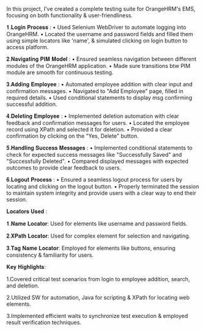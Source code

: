 In this project, I've created a complete testing suite for OrangeHRM's EMS, focusing on both functionality & user-friendliness.

𝟏.𝐋𝐨𝐠𝐢𝐧 𝐏𝐫𝐨𝐜𝐞𝐬𝐬 :
• Used Selenium WebDriver to automate logging into OrangeHRM.
• Located the username and password fields and filled them using simple locators like 'name', & simulated clicking on login button to access platform.

𝟐.𝐍𝐚𝐯𝐢𝐠𝐚𝐭𝐢𝐧𝐠 𝐏𝐈𝐌 𝐌𝐨𝐝𝐞𝐥 :
• Ensured seamless navigation between different modules of the OrangeHRM application.
• Made sure transitions btw PIM module are smooth for continuous testing.

𝟑.𝐀𝐝𝐝𝐢𝐧𝐠 𝐄𝐦𝐩𝐥𝐨𝐲𝐞𝐞 :
• Automated employee addition with clear input and confirmation messages.
• Navigated to "Add Employee" page, filled in required details.
• Used conditional statements to display msg confirming successful addition.

𝟒.𝐃𝐞𝐥𝐞𝐭𝐢𝐧𝐠 𝐄𝐦𝐩𝐥𝐨𝐲𝐞𝐞 :
• Implemented deletion automation with clear feedback and confirmation messages for users.
• Located the employee record using XPath and selected it for deletion.
• Provided a clear confirmation by clicking on the "Yes, Delete" button.

𝟓.𝐇𝐚𝐧𝐝𝐥𝐢𝐧𝐠 𝐒𝐮𝐜𝐜𝐞𝐬𝐬 𝐌𝐞𝐬𝐬𝐚𝐠𝐞𝐬 :
• Implemented conditional statements to check for expected success messages like "Successfully Saved" and "Successfully Deleted".
• Compared displayed messages with expected outcomes to provide clear feedback to users.

𝟔.𝐋𝐨𝐠𝐨𝐮𝐭 𝐏𝐫𝐨𝐜𝐞𝐬𝐬 :
• Ensured a seamless logout process for users by locating and clicking on the logout button.
• Properly terminated the session to maintain system integrity and provide users with a clear way to end their session.



𝐋𝐨𝐜𝐚𝐭𝐨𝐫𝐬 𝐔𝐬𝐞𝐝 :

𝟏.𝐍𝐚𝐦𝐞 𝐋𝐨𝐜𝐚𝐭𝐨𝐫: Used for elements like username and password fields. 

𝟐.𝐗𝐏𝐚𝐭𝐡 𝐋𝐨𝐜𝐚𝐭𝐨𝐫: Used for complex element for selection and navigating. 

𝟑.𝐓𝐚𝐠 𝐍𝐚𝐦𝐞 𝐋𝐨𝐜𝐚𝐭𝐨𝐫: Employed for elements like buttons, ensuring consistency & familiarity for users.



𝐊𝐞𝐲 𝐇𝐢𝐠𝐡𝐥𝐢𝐠𝐡𝐭𝐬:

1.Covered critical test scenarios from login to employee addition, search, and deletion.

2.Utilized SW for automation, Java for scripting & XPath for locating web elements.

3.Implemented efficient waits to synchronize test execution & employed result verification techniques.
